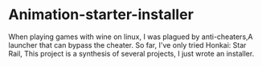 # Animation-starter-installer
When playing games with wine on linux, I was plagued by anti-cheaters,A launcher that can bypass the cheater. So far, I've only tried Honkai: Star Rail, This project is a synthesis of several projects, I just wrote an installer.
